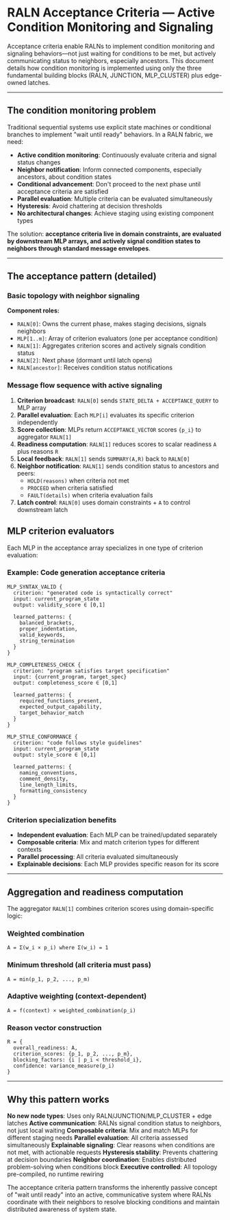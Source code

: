 # RALN Acceptance Criteria — Active Condition Monitoring and Signaling

Acceptance criteria enable RALNs to implement condition monitoring and signaling behaviors—not just waiting for conditions to be met, but actively communicating status to neighbors, especially ancestors. This document details how condition monitoring is implemented using only the three fundamental building blocks (RALN, JUNCTION, MLP_CLUSTER) plus edge-owned latches.

---

##  The condition monitoring problem

Traditional sequential systems use explicit state machines or conditional branches to implement "wait until ready" behaviors. In a RALN fabric, we need:

- **Active condition monitoring**: Continuously evaluate criteria and signal status changes
- **Neighbor notification**: Inform connected components, especially ancestors, about condition states
- **Conditional advancement**: Don't proceed to the next phase until acceptance criteria are satisfied
- **Parallel evaluation**: Multiple criteria can be evaluated simultaneously
- **Hysteresis**: Avoid chattering at decision thresholds
- **No architectural changes**: Achieve staging using existing component types

The solution: **acceptance criteria live in domain constraints, are evaluated by downstream MLP arrays, and actively signal condition states to neighbors through standard message envelopes**.

---

## The acceptance pattern (detailed)

### Basic topology with neighbor signaling

**Component roles:**
- `RALN[0]`: Owns the current phase, makes staging decisions, signals neighbors
- `MLP[1..m]`: Array of criterion evaluators (one per acceptance condition)
- `RALN[1]`: Aggregates criterion scores and actively signals condition status
- `RALN[2]`: Next phase (dormant until latch opens)
- `RALN[ancestor]`: Receives condition status notifications

### Message flow sequence with active signaling

1. **Criterion broadcast**: `RALN[0]` sends `STATE_DELTA + ACCEPTANCE_QUERY` to MLP array
2. **Parallel evaluation**: Each `MLP[i]` evaluates its specific criterion independently
3. **Score collection**: MLPs return `ACCEPTANCE_VECTOR` scores `{p_i}` to aggregator `RALN[1]`
4. **Readiness computation**: `RALN[1]` reduces scores to scalar readiness `A` plus reasons `R`
5. **Local feedback**: `RALN[1]` sends `SUMMARY(A,R)` back to `RALN[0]`
6. **Neighbor notification**: `RALN[1]` sends condition status to ancestors and peers:
   - `HOLD(reasons)` when criteria not met
   - `PROCEED` when criteria satisfied
   - `FAULT(details)` when criteria evaluation fails
7. **Latch control**: `RALN[0]` uses domain constraints + `A` to control downstream latch



## MLP criterion evaluators

Each MLP in the acceptance array specializes in one type of criterion evaluation:

### Example: Code generation acceptance criteria

```
MLP_SYNTAX_VALID {
  criterion: "generated code is syntactically correct"
  input: current_program_state
  output: validity_score ∈ [0,1]
  
  learned_patterns: {
    balanced_brackets,
    proper_indentation,
    valid_keywords,
    string_termination
  }
}

MLP_COMPLETENESS_CHECK {
  criterion: "program satisfies target specification"
  input: {current_program, target_spec}
  output: completeness_score ∈ [0,1]
  
  learned_patterns: {
    required_functions_present,
    expected_output_capability,
    target_behavior_match
  }
}

MLP_STYLE_CONFORMANCE {
  criterion: "code follows style guidelines"
  input: current_program_state
  output: style_score ∈ [0,1]
  
  learned_patterns: {
    naming_conventions,
    comment_density,
    line_length_limits,
    formatting_consistency
  }
}
```

### Criterion specialization benefits

- **Independent evaluation**: Each MLP can be trained/updated separately
- **Composable criteria**: Mix and match criterion types for different contexts
- **Parallel processing**: All criteria evaluated simultaneously
- **Explainable decisions**: Each MLP provides specific reason for its score

---

##  Aggregation and readiness computation

The aggregator `RALN[1]` combines criterion scores using domain-specific logic:

### Weighted combination
```
A = Σ(w_i × p_i) where Σ(w_i) = 1
```

### Minimum threshold (all criteria must pass)
```
A = min(p_1, p_2, ..., p_m)
```

### Adaptive weighting (context-dependent)
```
A = f(context) × weighted_combination(p_i)
```

### Reason vector construction
```
R = {
  overall_readiness: A,
  criterion_scores: {p_1, p_2, ..., p_m},
  blocking_factors: {i | p_i < threshold_i},
  confidence: variance_measure(p_i)
}
```

---
## Why this pattern works

**No new node types**: Uses only RALN/JUNCTION/MLP_CLUSTER + edge latches
**Active communication**: RALNs signal condition status to neighbors, not just local waiting
**Composable criteria**: Mix and match MLPs for different staging needs
**Parallel evaluation**: All criteria assessed simultaneously
**Explainable signaling**: Clear reasons when conditions are not met, with actionable requests
**Hysteresis stability**: Prevents chattering at decision boundaries
**Neighbor coordination**: Enables distributed problem-solving when conditions block
**Executive controlled**: All topology pre-compiled, no runtime rewiring

The acceptance criteria pattern transforms the inherently passive concept of "wait until ready" into an active, communicative system where RALNs coordinate with their neighbors to resolve blocking conditions and maintain distributed awareness of system state.